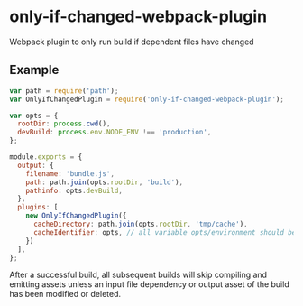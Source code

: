 
# only-if-changed-webpack-plugin

Webpack plugin to only run build if dependent files have changed

## Example

```js
var path = require('path');
var OnlyIfChangedPlugin = require('only-if-changed-webpack-plugin');

var opts = {
  rootDir: process.cwd(),
  devBuild: process.env.NODE_ENV !== 'production',
};

module.exports = {
  output: {
    filename: 'bundle.js',
    path: path.join(opts.rootDir, 'build'),
    pathinfo: opts.devBuild,
  },
  plugins: [
    new OnlyIfChangedPlugin({
      cacheDirectory: path.join(opts.rootDir, 'tmp/cache'),
      cacheIdentifier: opts, // all variable opts/environment should be used in cache key
    })
  ],
};
```

After a successful build, all subsequent builds will skip compiling and emitting 
assets unless an input file dependency or output asset of the build has been 
modified or deleted.
